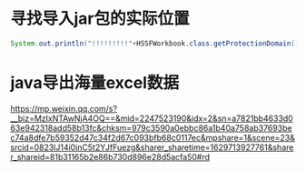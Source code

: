 # 寻找导入jar包的实际位置

```java
System.out.println("!!!!!!!!!"+HSSFWorkbook.class.getProtectionDomain().getCodeSource().getLocation());
```

# java导出海量excel数据

https://mp.weixin.qq.com/s?__biz=MzIxNTAwNjA4OQ==&mid=2247523190&idx=2&sn=a7821bb4633d063e942318add58b13fc&chksm=979c3590a0ebbc86a1b40a758ab37693bec74a8dfe7b59352d47c34f2d67c093bfb68c0117ec&mpshare=1&scene=23&srcid=0823lJ14i0jnC5t2YJfFuezg&sharer_sharetime=1629713927761&sharer_shareid=81b31165b2e86b730d896e28d5acfa50#rd
